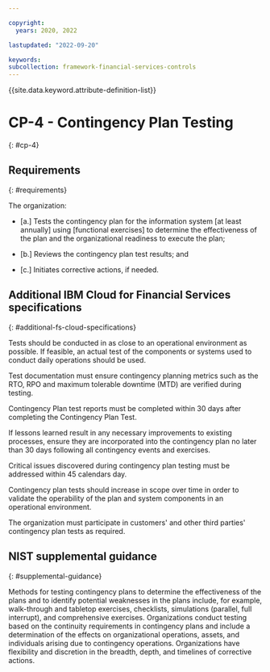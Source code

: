 ```yaml
---

copyright:
  years: 2020, 2022

lastupdated: "2022-09-20"

keywords: 
subcollection: framework-financial-services-controls
---
```


{{site.data.keyword.attribute-definition-list}}

# CP-4 - Contingency Plan Testing
{: #cp-4}

## Requirements
{: #requirements}

The organization:

- \[a.\] Tests the contingency plan for the information system [at least annually] using [functional exercises] to determine the effectiveness of the plan and the organizational readiness to execute the plan;

- \[b.\] Reviews the contingency plan test results; and

- \[c.\] Initiates corrective actions, if needed.

## Additional IBM Cloud for Financial Services specifications
{: #additional-fs-cloud-specifications}

Tests should be conducted in as close to an operational environment as possible.  If feasible, an actual test of the components or systems used to conduct daily operations should be used.

Test documentation must ensure contingency planning metrics such as the RTO, RPO and maximum tolerable downtime (MTD) are verified during testing.

Contingency Plan test reports must be completed within 30 days after completing the Contingency Plan Test.

If lessons learned result in any necessary improvements to existing processes, ensure they are incorporated into the contingency plan no later than 30 days following all contingency events and exercises.

Critical issues discovered during contingency plan testing must be addressed within 45 calendars day.

Contingency plan tests should increase in scope over time in order to validate the operability of the plan and system components in an operational environment.

The organization must participate in customers&#39; and other third parties&#39; contingency plan tests as required.

## NIST supplemental guidance
{: #supplemental-guidance}

Methods for testing contingency plans to determine the effectiveness of the plans and to identify potential weaknesses in the plans include, for example, walk-through and tabletop exercises, checklists, simulations (parallel, full interrupt), and comprehensive exercises. Organizations conduct testing based on the continuity requirements in contingency plans and include a determination of the effects on organizational operations, assets, and individuals arising due to contingency operations. Organizations have flexibility and discretion in the breadth, depth, and timelines of corrective actions.

